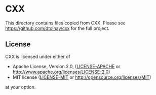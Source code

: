# CXX

This directory contains files copied from CXX. Please see
<https://github.com/dtolnay/cxx> for the full project.

## License

CXX is licensed under either of

- Apache License, Version 2.0, ([LICENSE-APACHE](LICENSE-APACHE) or
  <http://www.apache.org/licenses/LICENSE-2.0>)
- MIT license ([LICENSE-MIT](LICENSE-MIT) or
  <http://opensource.org/licenses/MIT>)

at your option.
